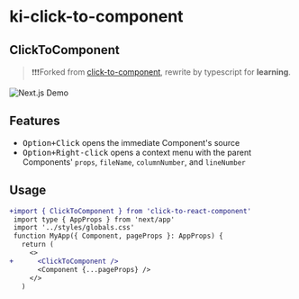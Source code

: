 # ki-click-to-component

## ClickToComponent

> ❗️❗️❗️Forked from [click-to-component](https://github.com/ericclemmons/click-to-component), rewrite by typescript for **learning**.

![Next.js Demo](https://github.com/ericclemmons/click-to-component/raw/main/.github/next.gif)

## Features

- <kbd>Option+Click</kbd> opens the immediate Component's source
- <kbd>Option+Right-click</kbd> opens a context menu with the parent Components' `props`, `fileName`, `columnNumber`, and `lineNumber`

## Usage
```diff
+import { ClickToComponent } from 'click-to-react-component'
 import type { AppProps } from 'next/app'
 import '../styles/globals.css'
 function MyApp({ Component, pageProps }: AppProps) {
   return (
     <>
+      <ClickToComponent />
       <Component {...pageProps} />
     </>
   )
```
